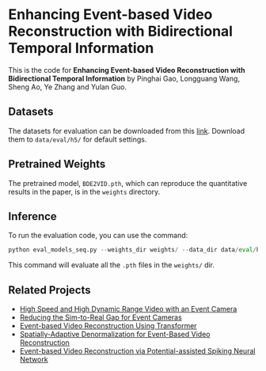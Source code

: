 # Enhancing Event-based Video Reconstruction with Bidirectional Temporal Information
This is the code for **Enhancing Event-based Video Reconstruction with Bidirectional Temporal Information** by Pinghai Gao, Longguang Wang, Sheng Ao, Ye Zhang and Yulan Guo.

## Datasets
The datasets for evaluation can be downloaded from this [link](https://huggingface.co/datasets/pinghai/BDE2VID_Datasets). Download them to `data/eval/h5/` for default settings.

## Pretrained Weights
The pretrained model, `BDE2VID.pth`, which can reproduce the quantitative results in the paper, is in the `weights` directory.

## Inference
To run the evaluation code, you can use the command:
```python
python eval_models_seq.py --weights_dir weights/ --data_dir data/eval/h5
```
This command will evaluate all the `.pth` files in the `weights/` dir.

## Related Projects
- [High Speed and High Dynamic Range Video with an Event Camera](https://github.com/uzh-rpg/rpg_e2vid)
- [Reducing the Sim-to-Real Gap for Event Cameras](https://timostoff.github.io/20ecnn)
- [Event-based Video Reconstruction Using Transformer](https://github.com/WarranWeng/ET-Net)
- [Spatially-Adaptive Denormalization for Event-Based Video Reconstruction](https://github.com/RodrigoGantier/SPADE_E2VID)
- [Event-based Video Reconstruction via Potential-assisted Spiking Neural Network](https://sites.google.com/view/evsnn)
